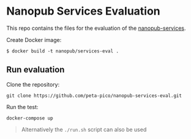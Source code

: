 Nanopub Services Evaluation
===========================

This repo contains the files for the evaluation of the [nanopub-services](https://github.com/peta-pico/nanopub-services).

Create Docker image:

    $ docker build -t nanopub/services-eval .

## Run evaluation

Clone the repository:

```shell
git clone https://github.com/peta-pico/nanopub-services-eval.git
```

Run the test:

```shell
docker-compose up
```

> Alternatively the `./run.sh` script can also be used